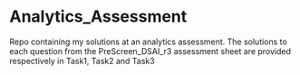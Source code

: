 # Analytics_Assessment

Repo containing my solutions at an analytics assessment. The solutions to each question from the PreScreen_DSAI_r3 assessment sheet are provided respectively in Task1, Task2 and Task3
